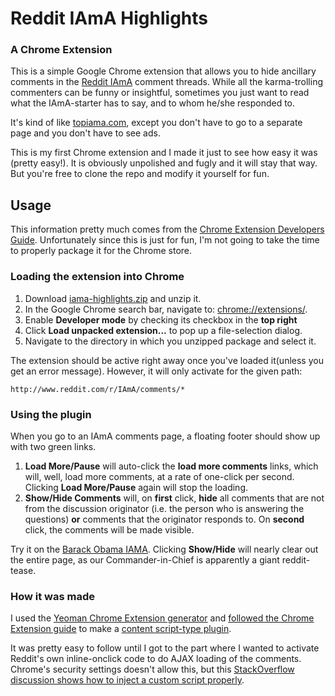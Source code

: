# Reddit IAmA Highlights

### A Chrome Extension

This is a simple Google Chrome extension that allows you to hide ancillary comments in the [Reddit IAmA](http://www.reddit.com/r/IAmA/) comment threads. While all the karma-trolling commenters can be funny or insightful, sometimes you just want to read what the IAmA-starter has to say, and to whom he/she responded to.

It's kind of like [topiama.com](http://www.topiama.com/), except you don't have to go to a separate page and you don't have to see ads.

This is my first Chrome extension and I made it just to see how easy it was (pretty easy!). It is obviously unpolished and fugly and it will stay that way. But you're free to clone the repo and modify it yourself for fun.

## Usage

This information pretty much comes from the [Chrome Extension Developers Guide](http://developer.chrome.com/extensions/getstarted.html). Unfortunately since this is just for fun, I'm not going to take the time to properly package it for the Chrome store.

### Loading the extension into Chrome

1. Download [iama-highlights.zip](iama-highlights.zip) and unzip it.
2. In the Google Chrome search bar, navigate to: [chrome://extensions/](chrome://extensions/).
3. Enable __Developer mode__ by checking its checkbox in the __top right__
4. Click __Load unpacked extension...__ to pop up a file-selection dialog.
5. Navigate to the directory in which you unzipped package and select it.

The extension should be active right away once you've loaded it(unless you get an error message). However, it will only activate for the given path:

    http://www.reddit.com/r/IAmA/comments/*

### Using the plugin

When you go to an IAmA comments page, a floating footer should show up with two green links.

1. __Load More/Pause__ will auto-click the __load more comments__ links, which will, well, load more comments, at a rate of one-click per second. Clicking __Load More/Pause__ again will stop the loading.
2. __Show/Hide Comments__ will, on __first__ click, __hide__ all comments that are not from the discussion originator (i.e. the person who is answering the questions) __or__ comments that the originator responds to. On __second__ click, the comments will be made visible.

Try it on the [Barack Obama IAMA](http://www.reddit.com/r/IAmA/comments/z1c9z/i_am_barack_obama_president_of_the_united_states). Clicking __Show/Hide__ will nearly clear out the entire page, as our Commander-in-Chief is apparently a giant reddit-tease.



### How it was made

I used the [Yeoman Chrome Extension generator](https://github.com/yeoman/generator-chrome-extension) and [followed the Chrome Extension guide](http://developer.chrome.com/extensions/getstarted.html) to make a [content script-type plugin](http://developer.chrome.com/extensions/content_scripts.html).

It was pretty easy to follow until I got to the part where I wanted to activate Reddit's own inline-onclick code to do AJAX loading of the comments. Chrome's security settings doesn't allow this, but this [StackOverflow discussion shows how to inject a custom script properly](http://stackoverflow.com/questions/10527625/google-chrome-extension-script-injections/10529675#10529675).